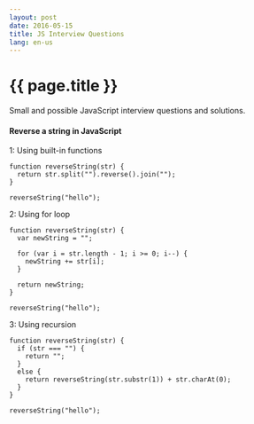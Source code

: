 ```yaml
---
layout: post
date: 2016-05-15
title: JS Interview Questions
lang: en-us
---
```


# {{ page.title }}

Small and possible JavaScript interview questions and solutions.

#### Reverse a string in JavaScript ####

1: Using built-in functions

	function reverseString(str) {
	  return str.split("").reverse().join("");
	}

	reverseString("hello");

2: Using for loop

	function reverseString(str) {
	  var newString = "";
	  
	  for (var i = str.length - 1; i >= 0; i--) {
	    newString += str[i];
	  }

	  return newString;
	}

	reverseString("hello");

3: Using recursion

	function reverseString(str) {
	  if (str === "") {
	    return "";
	  }
	  else {
	    return reverseString(str.substr(1)) + str.charAt(0);
	  }
	}

	reverseString("hello");
